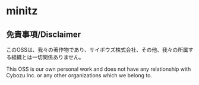 # minitz

## 免責事項/Disclaimer

このOSSは、我々の著作物であり、サイボウズ株式会社、その他、我々の所属する組織とは一切関係ありません。

This OSS is our own personal work and does not have any relationship with Cybozu Inc. or any other organizations which we belong to.

